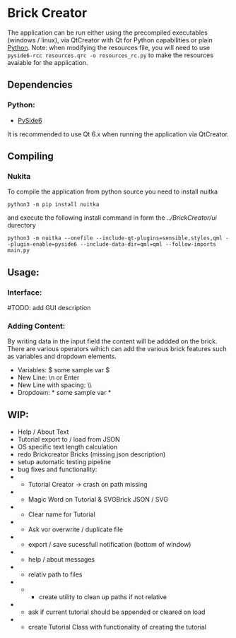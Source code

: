 # Brick Creator

The application can be run either using the precompiled executables (windows / linux), via QtCreator with Qt for Python capabilities or plain [Python](https://doc.qt.io/qtforpython/quickstart.html).
Note: when modifying the resources file, you will need to use `pyside6-rcc resources.qrc -o resources_rc.py` to make the resources avaiable for the application.
## Dependencies
### Python:
* [PySide6](https://pypi.org/project/PySide6/)

It is recommended to use Qt 6.x when running the application via QtCreator.

## Compiling
### Nukita
To compile the application from python source you need to install nuitka 
```
python3 -m pip install nuitka 
```
and execute the following install command in form the *../BrickCreator/ui* durectory
```
python3 -m nuitka --onefile --include-qt-plugins=sensible,styles,qml --plugin-enable=pyside6 --include-data-dir=qml=qml --follow-imports main.py
```

## Usage:
### Interface:
\#TODO: add GUI description

### Adding Content:
By writing data in the input field the content will be addded on the brick. There are various operators wihich can add the various brick features such as variables and dropdown elements.

* Variables: $ some sample var $
* New Line: \\n or Enter
* New Line with spacing: \\\\
* Dropdown: \* some sample var \*

## WIP:
* Help / About Text
* Tutorial export to / load from JSON
* OS specific text length calculation
* redo Brickcreator Bricks (missing json description)
* setup automatic testing pipeline
* bug fixes and functionality:
* * Tutorial Creator -> crash on path missing
* * Magic Word on Tutorial & SVGBrick JSON / SVG
* * Clear name for Tutorial
* * Ask vor overwrite / duplicate file
* * export / save sucessfull notification (bottom of window)
* * help / about messages
* * relativ path to files 
* * * create utility to clean up paths if not relative
* * ask if current tutorial should be appended or cleared on load
* * create Tutorial Class with functionality of creating the tutorial
